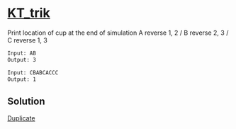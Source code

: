 # [KT_trik](https://open.kattis.com/problems/trik)

Print location of cup at the end of simulation
A reverse 1, 2 / B reverse 2, 3 / C reverse 1, 3

```txt
Input: AB
Output: 3

Input: CBABCACCC
Output: 1
```

## Solution

[Duplicate](./BJ_3028.md)

